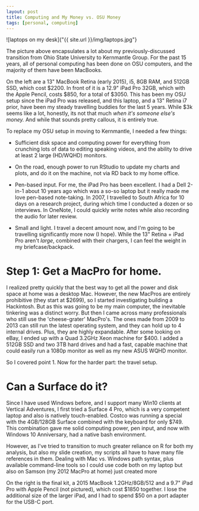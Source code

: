 ```yaml
---
layout: post
title: Computing and My Money vs. OSU Money
tags: [personal, computing]
---
```


![laptops on my desk]{"{{ site.url }}/img/laptops.jpg"}

The picture above encapsulates a lot about my previously-discussed transition from Ohio State University to Kernmantle Group. For the past 15 years, all of personal computing has been done on OSU computers, and the majority of them have been MacBooks. 

On the left are a 13" MacBook Retina (early 2015), i5, 8GB RAM, and 512GB SSD, which cost $2200. In front of it is a 12.9" iPad Pro 32GB, which with the Apple Pencil, costs $850, for a total of $3050. This has been my OSU setup since the iPad Pro was released, and this laptop, and a 13" Retina i7 prior, have been my steady travelling buddies for the last 5 years. While $3k seems like a lot, honestly, its not that much *when it's someone else's money.* And while that sounds pretty callous, it is entirely true.

To replace my OSU setup in moving to Kernmantle, I needed a few things: 

* Sufficient disk space and computing power for everything from crunching lots of data to editing speaking videos, and the ability to drive at least 2 large (HD/WQHD) monitors. 

* On the road, enough power to run RStudio to update my charts and plots, and do it on the machine, not via RD back to my home office.

* Pen-based input. For me, the iPad Pro has been excellent. I had a Dell 2-in-1 about 10 years ago which was a so-so laptop but it really made me love pen-based note-taking. In 2007, I travelled to South Africa for 10 days on a research project, during which time I conducted a dozen or so interviews. In OneNote, I could quickly write notes while also recording the audio for later review.

* Small and light. I travel a decent amount now, and I'm going to be travelling significantly more now (I hope). While the 13" Retina + iPad Pro aren't *large*, combined with their chargers, I can feel the weight in my briefcase/backpack.

# Step 1: Get a MacPro for home.

I realized pretty quickly that the best way to get all the power and disk space at home was a desktop Mac. However, the new MacPros are entirely prohibitive (they start at $2699), so I started investigating building a Hackintosh. But as this was going to be my main computer, the inevitable tinkering was a distinct worry. But then I came across many professionals who still use the 'cheese-grater' MacPro's. The ones made from 2009 to 2013 can still run the latest operating system, and they can hold up to 4 internal drives. Plus, they are highly expandable. After some looking on eBay, I ended up with a Quad 3.2GHz Xeon machine for $400. I added a 512GB SSD and two 3TB hard drives and had a fast, capable machine that could easily run a 1080p monitor as well as my new ASUS WQHD monitor. 

So I covered point 1. Now for the harder part: the travel setup.

# Can a Surface do it? 

Since I have used Windows before, and I support many Win10 clients at Vertical Adventures, I first tried a Surface 4 Pro, which is a very competent laptop and also is natively touch-enabled. Costco was running a special with the 4GB/128GB Surface combined with the keyboard for only $749. This combination gave me solid computing power, pen input, and now with Windows 10 Anniversary, had a native bash environment. 

However, as I've tried to transition to much greater reliance on R for both my analysis, but also my slide creation, my scripts all have to have many file references in them. Dealing with Mac vs. Windows path syntax, plus available command-line tools so I could use code both on my laptop but also on Samson (my 2012 MacPro at home) just created more 

On the right is the final kit, a 2015 MacBook 1.2GHz/8GB/512 and a 9.7" iPad Pro with Apple Pencil (not pictured), which cost $1850 together. I lose the additional size of the larger iPad, and I had to spend $50 on a port adapter for the USB-C port.


